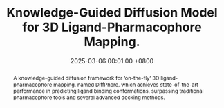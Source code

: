 ---
title:          "Knowledge-Guided Diffusion Model for 3D Ligand-Pharmacophore Mapping."
date:           2025-03-06 00:01:00 +0800
selected:       true
pub:            "Nature Communications"
pub_date:       "2025"
abstract: >-
  A knowledge-guided diffusion framework for ‘on-the-fly’ 3D ligand-pharmacophore mapping, named DiffPhore, which achieves state-of-the-art performance in predicting ligand binding conformations, surpassing traditional pharmacophore tools and several advanced docking methods.
cover:          /assets/images/covers/2025-11-cover.jpg
authors:
- Yu, J.-L.
- Zhou, C.
- Li, G.-B.
links:
  Code: https://github.com/VicFisher/DiffPhore
  Project: https://diffphore.ddtmlab.org/
  Paper: https://doi.org/10.1038/s41467-025-57485-3
---